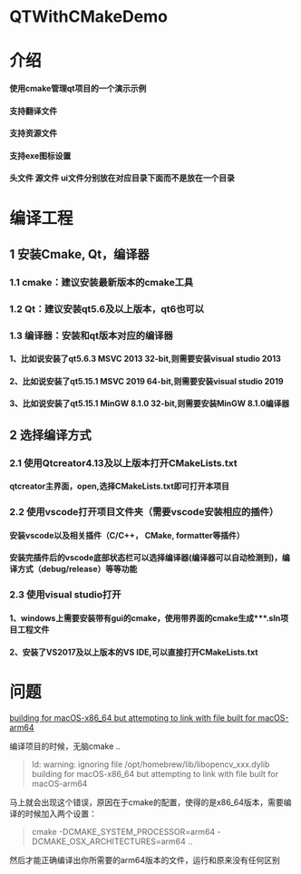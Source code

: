 # QTWithCMakeDemo

# 介绍
#### 使用cmake管理qt项目的一个演示示例
#### 支持翻译文件
#### 支持资源文件
#### 支持exe图标设置
#### 头文件 源文件 ui文件分别放在对应目录下面而不是放在一个目录

# 编译工程
## 1 安装Cmake, Qt，编译器 
### 1.1 cmake：建议安装最新版本的cmake工具
### 1.2 Qt：建议安装qt5.6及以上版本，qt6也可以

### 1.3 编译器：安装和qt版本对应的编译器
#### 1、比如说安装了qt5.6.3 MSVC 2013 32-bit,则需要安装visual studio 2013
#### 2、比如说安装了qt5.15.1 MSVC 2019 64-bit,则需要安装visual studio 2019
#### 3、比如说安装了qt5.15.1 MinGW 8.1.0 32-bit,则需要安装MinGW 8.1.0编译器

## 2 选择编译方式
### 2.1 使用Qtcreator4.13及以上版本打开CMakeLists.txt
#### qtcreator主界面，open,选择CMakeLists.txt即可打开本项目
### 2.2 使用vscode打开项目文件夹（需要vscode安装相应的插件）
#### 安装vscode以及相关插件（C/C++， CMake, formatter等插件） 
#### 安装完插件后的vscode底部状态栏可以选择编译器(编译器可以自动检测到)，编译方式（debug/release）等等功能
### 2.3 使用visual studio打开
#### 1、windows上需要安装带有gui的cmake，使用带界面的cmake生成***.sln项目工程文件
#### 2、安装了VS2017及以上版本的VS IDE,可以直接打开CMakeLists.txt


# 问题

[building for macOS-x86_64 but attempting to link with file built for macOS-arm64](https://zhuanlan.zhihu.com/p/348532259)

编译项目的时候，无脑cmake ..

> ld: warning: ignoring file /opt/homebrew/lib/libopencv_xxx.dylib building for macOS-x86_64 but attempting to link with file built for macOS-arm64

马上就会出现这个错误，原因在于cmake的配置，使得的是x86_64版本，需要编译的时候加入两个设置：

> cmake -DCMAKE_SYSTEM_PROCESSOR=arm64 -DCMAKE_OSX_ARCHITECTURES=arm64 ..

然后才能正确编译出你所需要的arm64版本的文件，运行和原来没有任何区别


